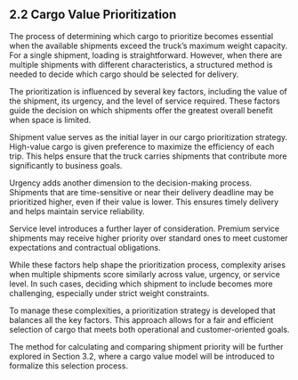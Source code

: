 ## 2.2 Cargo Value Prioritization
The process of determining which cargo to prioritize becomes essential when the available shipments exceed the truck’s maximum weight capacity. For a single shipment, loading is straightforward. However, when there are multiple shipments with different characteristics, a structured method is needed to decide which cargo should be selected for delivery.

The prioritization is influenced by several key factors, including the value of the shipment, its urgency, and the level of service required. These factors guide the decision on which shipments offer the greatest overall benefit when space is limited.

Shipment value serves as the initial layer in our cargo prioritization strategy. High-value cargo is given preference to maximize the efficiency of each trip. This helps ensure that the truck carries shipments that contribute more significantly to business goals.

Urgency adds another dimension to the decision-making process. Shipments that are time-sensitive or near their delivery deadline may be prioritized higher, even if their value is lower. This ensures timely delivery and helps maintain service reliability.

Service level introduces a further layer of consideration. Premium service shipments may receive higher priority over standard ones to meet customer expectations and contractual obligations.

While these factors help shape the prioritization process, complexity arises when multiple shipments score similarly across value, urgency, or service level. In such cases, deciding which shipment to include becomes more challenging, especially under strict weight constraints.

To manage these complexities, a prioritization strategy is developed that balances all the key factors. This approach allows for a fair and efficient selection of cargo that meets both operational and customer-oriented goals.

The method for calculating and comparing shipment priority will be further explored in Section 3.2, where a cargo value model will be introduced to formalize this selection process.
